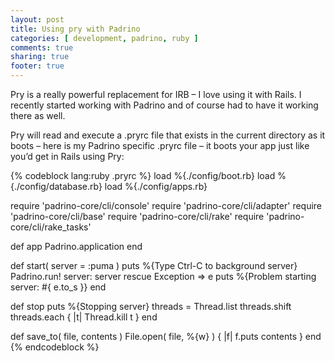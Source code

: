 ```yaml
---
layout: post
title: Using pry with Padrino
categories: [ development, padrino, ruby ]
comments: true
sharing: true
footer: true
---
```

Pry is a really powerful replacement for IRB – I love using it with Rails. I recently started working with Padrino and of course had to have it working there as well.

Pry will read and execute a .pryrc file that exists in the current directory as it boots – here is my Padrino specific .pryrc file – it boots your app just like you’d get in Rails using Pry:


{% codeblock lang:ruby .pryrc %}
load %{./config/boot.rb}
load %{./config/database.rb}
load %{./config/apps.rb}

require 'padrino-core/cli/console'
require 'padrino-core/cli/adapter'
require 'padrino-core/cli/base'
require 'padrino-core/cli/rake'
require 'padrino-core/cli/rake_tasks'

def app
  Padrino.application
end

def start( server = :puma )
  puts %{Type Ctrl-C to background server}
  Padrino.run! server: server
rescue Exception => e
  puts %{Problem starting server: #{ e.to_s }}
end

def stop
  puts %{Stopping server}
  threads = Thread.list
  threads.shift
  threads.each { |t| Thread.kill t }
end

def save_to( file, contents )
  File.open( file, %{w} ) { |f| f.puts contents }
end
{% endcodeblock %}
